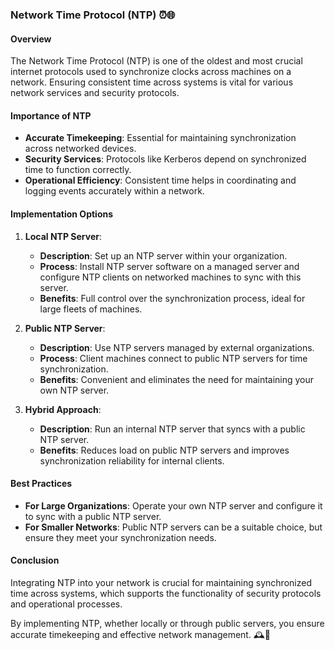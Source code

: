 ### Network Time Protocol (NTP) ⏰🌐

#### **Overview**
The Network Time Protocol (NTP) is one of the oldest and most crucial internet protocols used to synchronize clocks across machines on a network. Ensuring consistent time across systems is vital for various network services and security protocols.

#### **Importance of NTP**
- **Accurate Timekeeping**: Essential for maintaining synchronization across networked devices.
- **Security Services**: Protocols like Kerberos depend on synchronized time to function correctly.
- **Operational Efficiency**: Consistent time helps in coordinating and logging events accurately within a network.

#### **Implementation Options**

1. **Local NTP Server**:
   - **Description**: Set up an NTP server within your organization.
   - **Process**: Install NTP server software on a managed server and configure NTP clients on networked machines to sync with this server.
   - **Benefits**: Full control over the synchronization process, ideal for large fleets of machines.

2. **Public NTP Server**:
   - **Description**: Use NTP servers managed by external organizations.
   - **Process**: Client machines connect to public NTP servers for time synchronization.
   - **Benefits**: Convenient and eliminates the need for maintaining your own NTP server.

3. **Hybrid Approach**:
   - **Description**: Run an internal NTP server that syncs with a public NTP server.
   - **Benefits**: Reduces load on public NTP servers and improves synchronization reliability for internal clients.

#### **Best Practices**
- **For Large Organizations**: Operate your own NTP server and configure it to sync with a public NTP server.
- **For Smaller Networks**: Public NTP servers can be a suitable choice, but ensure they meet your synchronization needs.

#### **Conclusion**
Integrating NTP into your network is crucial for maintaining synchronized time across systems, which supports the functionality of security protocols and operational processes.

By implementing NTP, whether locally or through public servers, you ensure accurate timekeeping and effective network management. 🕰️🔧